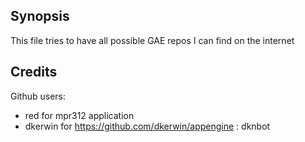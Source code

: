 Synopsis
--------

This file tries to have all possible GAE repos I can find on the internet









Credits
-------

Github users:

- red for mpr312 application
- dkerwin for https://github.com/dkerwin/appengine : dknbot
